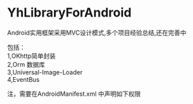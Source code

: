 # YhLibraryForAndroid
Android实用框架采用MVC设计模式,多个项目经验总结,还在完善中

包括：<br>
     1,OKhttp简单封装<br>
     2,Orm 数据库<br>
     3,Universal-Image-Loader<br>
     4,EventBus<br>


注，需要在AndroidManifest.xml 中声明如下权限

<uses-permission android:name="android.permission.INTERNET" />
<uses-permission android:name="android.permission.WRITE_EXTERNAL_STORAGE" />